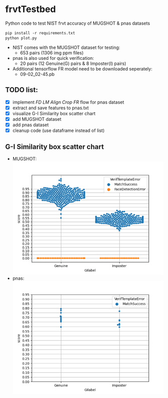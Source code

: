 # frvtTestbed
Python code to test NIST frvt accuracy of MUGSHOT &amp; pnas datasets

```
pip install -r requirements.txt
python plot.py
```

* NIST comes with the MUGSHOT dataset for testing:
  * 653 pairs (1306 img ppm files)
* pnas is also used for quick verification:
  * 20 pairs (12 Genuine(G) pairs & 8 Imposter(I) pairs)
* Additional tensorflow FR model need to be downloaded seperately:
  * 09-02_02-45.pb

## TODO list:
- [x] implement *FD* *LM* *Align* *Crop* *FR* flow for pnas dataset
- [X] extract and save features to pnas.txt
- [X] visualize G-I Similarity box scatter chart
- [X] add MUGSHOT dataset
- [X] add pnas dataset
- [X] cleanup code (use dataframe instead of list)

## G-I Similarity box scatter chart
* MUGSHOT:
![Alt text](mugshotGIboxPlot.png?raw=true "Title")
* pnas:
![Alt text](pnasGIboxPlot.png?raw=true "Title")

